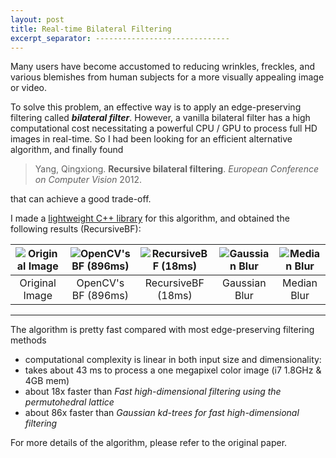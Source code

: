 ```yaml
---
layout: post
title: Real-time Bilateral Filtering
excerpt_separator: ------------------------------
---
```




Many users have become accustomed to reducing wrinkles, freckles, and various blemishes from human subjects for a more visually appealing image or video. 

To solve this problem, an effective way is to apply an edge-preserving filtering called ***bilateral filter***. However, a vanilla bilateral filter has a high computational cost necessitating a powerful CPU / GPU to process full HD images in real-time. So I had been looking for an efficient alternative algorithm, and finally found 

  > Yang, Qingxiong.
  **Recursive bilateral filtering**. 
  *European Conference on Computer Vision* 2012.
  
that can achieve a good trade-off. 

I made a [lightweight C++ library](https://github.com/ufoym/RecursiveBF) for this algorithm, and obtained the following results (RecursiveBF):



![Original Image](https://cloud.githubusercontent.com/assets/2270240/26041579/7d7c034e-3960-11e7-9549-912685043e39.jpg) | ![OpenCV's BF (896ms)](https://cloud.githubusercontent.com/assets/2270240/26041586/8b4afb42-3960-11e7-9bd8-62bbb924f1e9.jpg) | ![RecursiveBF (18ms)](https://cloud.githubusercontent.com/assets/2270240/26041590/8d08c16c-3960-11e7-8a0c-95a77d6d9085.jpg) | ![Gaussian Blur](https://cloud.githubusercontent.com/assets/2270240/26041583/86ea7b22-3960-11e7-8ded-5109b76966ca.jpg) | ![Median Blur](https://cloud.githubusercontent.com/assets/2270240/26041584/88dfc9b4-3960-11e7-8c9d-2634eac098d0.jpg)
:-------------:|:-------------------:|:------------------:|:-------------:|:----------:
Original Image | OpenCV's BF (896ms) | RecursiveBF (18ms) | Gaussian Blur | Median Blur


------------------------------

The algorithm is pretty fast compared with most edge-preserving filtering methods
- computational complexity is linear in both input size and dimensionality:
- takes about 43 ms to process a one megapixel color image (i7 1.8GHz & 4GB mem)
- about 18x faster than *Fast high-dimensional filtering using the permutohedral lattice*
- about 86x faster than *Gaussian kd-trees for fast high-dimensional filtering*

For more details of the algorithm, please refer to the original paper.
